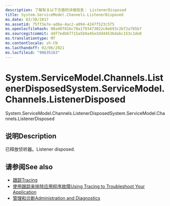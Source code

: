 ```yaml
---
description: 了解有关以下方面的详细信息： ListenerDisposed
title: System.ServiceModel.Channels.ListenerDisposed
ms.date: 03/30/2017
ms.assetid: 75ff3e7e-ad6a-4ac2-a094-4247f523c5f5
ms.openlocfilehash: 08a48f816c78a1793473022c8e693c2bf2a765b7
ms.sourcegitcommit: ddf7edb67715a5b9a45e3dd44536dabc153c1de0
ms.translationtype: MT
ms.contentlocale: zh-CN
ms.lasthandoff: 02/06/2021
ms.locfileid: "99635163"
---
```

# <a name="systemservicemodelchannelslistenerdisposed"></a><span data-ttu-id="e8788-103">System.ServiceModel.Channels.ListenerDisposed</span><span class="sxs-lookup"><span data-stu-id="e8788-103">System.ServiceModel.Channels.ListenerDisposed</span></span>

<span data-ttu-id="e8788-104">System.ServiceModel.Channels.ListenerDisposed</span><span class="sxs-lookup"><span data-stu-id="e8788-104">System.ServiceModel.Channels.ListenerDisposed</span></span>  
  
## <a name="description"></a><span data-ttu-id="e8788-105">说明</span><span class="sxs-lookup"><span data-stu-id="e8788-105">Description</span></span>  

 <span data-ttu-id="e8788-106">已释放侦听器。</span><span class="sxs-lookup"><span data-stu-id="e8788-106">Listener disposed.</span></span>  
  
## <a name="see-also"></a><span data-ttu-id="e8788-107">请参阅</span><span class="sxs-lookup"><span data-stu-id="e8788-107">See also</span></span>

- [<span data-ttu-id="e8788-108">跟踪</span><span class="sxs-lookup"><span data-stu-id="e8788-108">Tracing</span></span>](index.md)
- [<span data-ttu-id="e8788-109">使用跟踪来排除应用程序故障</span><span class="sxs-lookup"><span data-stu-id="e8788-109">Using Tracing to Troubleshoot Your Application</span></span>](using-tracing-to-troubleshoot-your-application.md)
- [<span data-ttu-id="e8788-110">管理和诊断</span><span class="sxs-lookup"><span data-stu-id="e8788-110">Administration and Diagnostics</span></span>](../index.md)
